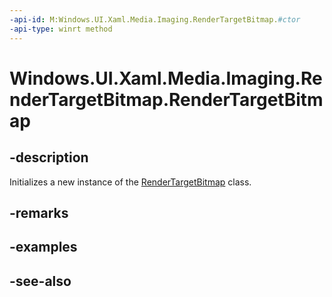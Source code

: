 ```yaml
---
-api-id: M:Windows.UI.Xaml.Media.Imaging.RenderTargetBitmap.#ctor
-api-type: winrt method
---
```


<!-- Method syntax
public RenderTargetBitmap()
-->

# Windows.UI.Xaml.Media.Imaging.RenderTargetBitmap.RenderTargetBitmap

## -description
Initializes a new instance of the [RenderTargetBitmap](rendertargetbitmap.md) class.


## -remarks

## -examples

## -see-also
